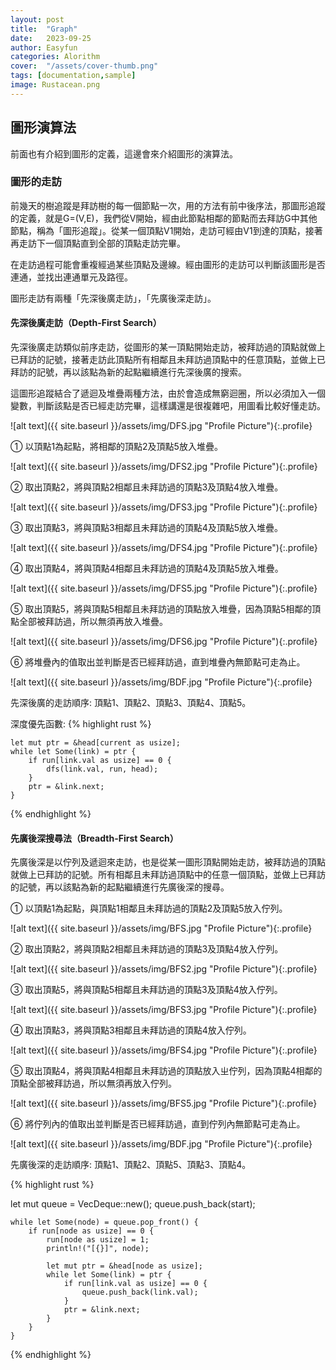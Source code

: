 ```yaml
---
layout: post
title:  "Graph"
date:   2023-09-25
author: Easyfun
categories: Alorithm
cover:  "/assets/cover-thumb.png"
tags: [documentation,sample]
image: Rustacean.png
---
```


## 圖形演算法

前面也有介紹到圖形的定義，這邊會來介紹圖形的演算法。

### 圖形的走訪

前幾天的樹追蹤是拜訪樹的每一個節點一次，用的方法有前中後序法，那圖形追蹤的定義，就是G=(V,E)，我們從V開始，經由此節點相鄰的節點而去拜訪G中其他節點，稱為「圖形追蹤」。從某一個頂點V1開始，走訪可經由V1到達的頂點，接著再走訪下一個頂點直到全部的頂點走訪完畢。


在走訪過程可能會重複經過某些頂點及邊線。經由圖形的走訪可以判斷該圖形是否連通，並找出連通單元及路徑。

圖形走訪有兩種「先深後廣走訪」，「先廣後深走訪」。

#### 先深後廣走訪（Depth-First Search）

先深後廣走訪類似前序走訪，從圖形的某一頂點開始走訪，被拜訪過的頂點就做上已拜訪的記號，接著走訪此頂點所有相鄰且未拜訪過頂點中的任意頂點，並做上已拜訪的記號，再以該點為新的起點繼續進行先深後廣的搜索。

這圖形追蹤結合了遞迴及堆疊兩種方法，由於會造成無窮迴圈，所以必須加入一個變數，判斷該點是否已經走訪完畢，這樣講還是很複雜吧，用圖看比較好懂走訪。

![alt text]({{ site.baseurl }}/assets/img/DFS.jpg "Profile Picture"){:.profile}

①  以頂點1為起點，將相鄰的頂點2及頂點5放入堆疊。

![alt text]({{ site.baseurl }}/assets/img/DFS2.jpg "Profile Picture"){:.profile}

②  取出頂點2，將與頂點2相鄰且未拜訪過的頂點3及頂點4放入堆疊。

![alt text]({{ site.baseurl }}/assets/img/DFS3.jpg "Profile Picture"){:.profile}

③  取出頂點3，將與頂點3相鄰且未拜訪過的頂點4及頂點5放入堆疊。

![alt text]({{ site.baseurl }}/assets/img/DFS4.jpg "Profile Picture"){:.profile}

④  取出頂點4，將與頂點4相鄰且未拜訪過的頂點4及頂點5放入堆疊。

![alt text]({{ site.baseurl }}/assets/img/DFS5.jpg "Profile Picture"){:.profile}

⑤  取出頂點5，將與頂點5相鄰且未拜訪過的頂點放入堆疊，因為頂點5相鄰的頂點全部被拜訪過，所以無須再放入堆疊。

![alt text]({{ site.baseurl }}/assets/img/DFS6.jpg "Profile Picture"){:.profile}

⑥  將堆疊內的值取出並判斷是否已經拜訪過，直到堆疊內無節點可走為止。

![alt text]({{ site.baseurl }}/assets/img/BDF.jpg "Profile Picture"){:.profile}


先深後廣的走訪順序: 頂點1、頂點2、頂點3、頂點4、頂點5。

深度優先函數:
{% highlight rust %}

    let mut ptr = &head[current as usize];
    while let Some(link) = ptr {
        if run[link.val as usize] == 0 {
            dfs(link.val, run, head);
        }
        ptr = &link.next;
    }

{% endhighlight %}

#### 先廣後深搜尋法（Breadth-First Search）

先廣後深是以佇列及遞迴來走訪，也是從某一圖形頂點開始走訪，被拜訪過的頂點就做上已拜訪的記號。所有相鄰且未拜訪過頂點中的任意一個頂點，並做上已拜訪的記號，再以該點為新的起點繼續進行先廣後深的搜尋。

①  以頂點1為起點，與頂點1相鄰且未拜訪過的頂點2及頂點5放入佇列。

![alt text]({{ site.baseurl }}/assets/img/BFS.jpg "Profile Picture"){:.profile}

②  取出頂點2，將與頂點2相鄰且未拜訪過的頂點3及頂點4放入佇列。

![alt text]({{ site.baseurl }}/assets/img/BFS2.jpg "Profile Picture"){:.profile}

③  取出頂點5，將與頂點5相鄰且未拜訪過的頂點3及頂點4放入佇列。

![alt text]({{ site.baseurl }}/assets/img/BFS3.jpg "Profile Picture"){:.profile}

④  取出頂點3，將與頂點3相鄰且未拜訪過的頂點4放入佇列。

![alt text]({{ site.baseurl }}/assets/img/BFS4.jpg "Profile Picture"){:.profile}

⑤  取出頂點4，將與頂點4相鄰且未拜訪過的頂點放入ㄓ佇列，因為頂點4相鄰的頂點全部被拜訪過，所以無須再放入佇列。

![alt text]({{ site.baseurl }}/assets/img/BFS5.jpg "Profile Picture"){:.profile}

⑥  將佇列內的值取出並判斷是否已經拜訪過，直到佇列內無節點可走為止。

![alt text]({{ site.baseurl }}/assets/img/BDF.jpg "Profile Picture"){:.profile}

先廣後深的走訪順序: 頂點1、頂點2、頂點5、頂點3、頂點4。

{% highlight rust %}

let mut queue = VecDeque::new();
    queue.push_back(start);

    while let Some(node) = queue.pop_front() {
        if run[node as usize] == 0 {
            run[node as usize] = 1;
            println!("[{}]", node);

            let mut ptr = &head[node as usize];
            while let Some(link) = ptr {
                if run[link.val as usize] == 0 {
                    queue.push_back(link.val);
                }
                ptr = &link.next;
            }
        }
    }

{% endhighlight %}


